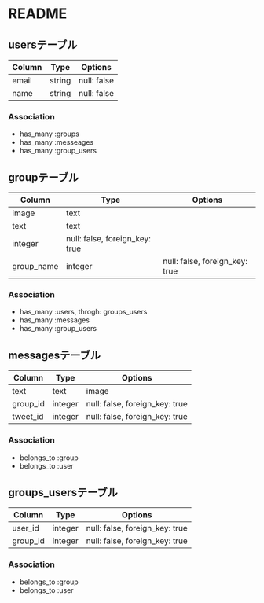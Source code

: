 # README

## usersテーブル
|Column|Type|Options|
|------|----|-------|
|email|string|null: false|
|name|string|null: false|add_indexTo
### Association
- has_many :groups
- has_many :messeages
- has_many :group_users

## groupテーブル
|Column|Type|Options|
|------|----|-------|
|image|text||
|text|text||
|integer|null: false, foreign_key: true|
|group_name|integer|null: false, foreign_key: true|
### Association
- has_many :users, throgh: groups_users
- has_many :messages
- has_many :group_users

## messagesテーブル
|Column|Type|Options|
|------|----|-------|
|text|text|image|null: false|
|group_id|integer|null: false, foreign_key: true|
|tweet_id|integer|null: false, foreign_key: true|
### Association
- belongs_to :group
- belongs_to :user

## groups_usersテーブル
|Column|Type|Options|
|------|----|-------|
|user_id|integer|null: false, foreign_key: true|
|group_id|integer|null: false, foreign_key: true|
### Association
- belongs_to :group
- belongs_to :user